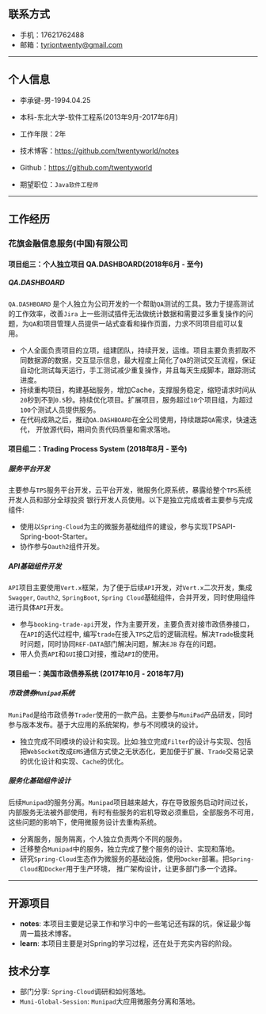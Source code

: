 ## 联系方式
- 手机：17621762488
- 邮箱：tyriontwenty@gmail.com
---
## 个人信息

 - 李承键-男-1994.04.25
 - 本科-东北大学-软件工程系(2013年9月-2017年6月)
 - 工作年限：2年
 - 技术博客：https://github.com/twentyworld/notes
 - Github：https://github.com/twentyworld

 - 期望职位：`Java软件工程师`
---
## 工作经历

### 花旗金融信息服务(中国)有限公司

#### 项目组三：个人独立项目 QA.DASHBOARD(2018年6月 - 至今)

##### QA.DASHBOARD

`QA.DASHBOARD` 是个人独立为公司开发的一个帮助`QA`测试的工具。致力于提高测试的工作效率，改善`Jira` 上一些测试插件无法做统计数据和需要过多重复操作的问题，为`QA`和项目管理人员提供一站式查看和操作页面，力求不同项目组可以复用。

- 个人全面负责项目的立项，组建团队，持续开发，运维。项目主要负责抓取不同数据源的数据，交互显示信息，最大程度上简化了`QA`的测试交互流程，保证自动化测试每天运行，手工测试减少重复操作，并且每天生成脚本，跟踪测试进度。
- 持续重构项目，构建基础服务，增加Cache，支撑服务稳定，缩短请求时间从`20`秒到不到`0.5`秒。持续优化项目。扩展项目，服务超过`10`个项目组，为超过`100`个测试人员提供服务。
- 在代码成熟之后，推动`QA.DASHBOARD`在全公司使用，持续跟踪`QA`需求，快速迭代， 开放源代码，期间负责代码质量和需求落地。

#### 项目组二：Trading Process System (2018年8月 - 至今)
##### 服务平台开发
主要参与`TPS`服务平台开发，云平台开发，微服务化原系统，暴露给整个`TPS`系统开发人员和部分全球投资	银行开发人员使用。以下是独立完成或者主要参与完成组件:
- 使用以`Spring-Cloud`为主的微服务基础组件的建设，参与实现TPSAPI-Spring-boot-Starter。
- 协作参与`Oauth2`组件开发。




##### API基础组件开发
`API`项目主要使用`Vert.x`框架，为了便于后续`API`开发，对`Vert.x`二次开发，集成`Swagger`, `Oauth2`, `SpringBoot`, `Spring Cloud`基础组件，合并开发，同时使用组件进行具体`API`开发。

- 参与`booking-trade-api`开发，作为主要开发，主要负责对接市政债券接口， 在`API`的迭代过程中, 编写`trade`在接入`TPS`之后的逻辑流程。解决`Trade`极度耗时问题，同时协同`REF-DATA`部门解决问题，解决`EJB` 存在的问题。
- 带人负责`API`和`GUI`接口对接，推动`API`的使用。

#### 项目组一：美国市政债券系统 (2017年10月 - 2018年7月)
##### 市政债券`Munipad`系统

`MuniPad`是给市政债券`Trader`使用的一款产品。主要参与`MuniPad`产品研发，同时参与版本发布。基于大应用的系统架构，参与不同模块的设计。

- 独立完成不同模块的设计和实现。比如:独立完成`Filter`的设计与实现、包括把`WebSocket`改成`EMS`通信方式使之无状态化，更加便于扩展、`Trade`交易记录的优化设计和实现、`Cache`的优化。
##### 服务化基础组件设计
后续`Munipad`的服务分离。`Munipad`项目越来越大，存在导致服务启动时间过长，内部服务无法被外部使用，有时有些服务的宕机导致必须重启，全部服务不可用，这些问题的影响下，使用微服务设计去重构系统。
- 分离服务，服务隔离，个人独立负责两个不同的服务。
- 迁移整合`Munipad`中的服务，独立完成了整个服务的设计、实现和落地。
- 研究`Spring-Cloud`生态作为微服务的基础设施，使用`Docker`部署。把`Spring-Cloud`和`Docker`用于生产环境， 推广架构设计，让更多部门多一个选择。
---

## 开源项目
 - **notes**: 本项目主要是记录工作和学习中的一些笔记还有踩的坑，保证最少每周一篇技术博客。
 - **learn**: 本项目主要是对Spring的学习过程，还在处于充实内容的阶段。

## 技术分享
- 部门分享: `Spring-Cloud`调研和如何落地。
- `Muni-Global-Session`: `Munipad`大应用微服务分离和落地。
